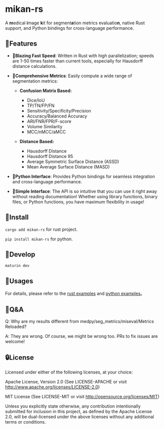 # mikan-rs

A **m**edical **i**mage **k**it for segment**a**tion metrics evaluatio**n**, native Rust support, and Python bindings for cross-language performance.

## 🎨Features

- 🚀**Blazing Fast Speed**: Written in Rust with high parallelization; speeds are 1-50 times faster than current tools, especially for Hausdorff distance calculations.
- 🧮**Comprehensive Metrics**: Easily compute a wide range of segmentation metrics:

  - **Confusion Matrix Based:**

    - Dice/IoU
    - TP/TN/FP/FN
    - Sensitivity/Specificity/Precision
    - Accuracy/Balanced Accuracy
    - ARI/FNR/FPR/F-score
    - Volume Similarity
    - MCC/nMCC/aMCC

  - **Distance Based:**
    - Hausdorff Distance
    - Hausdorff Distance 95
    - Average Symmetric Surface Distance (ASSD)
    - Mean Average Surface Distance (MASD)

- 🐍**Python Interface**: Provides Python bindings for seamless integration and cross-language performance.

- 🎯**Simple Interface**: The API is so intuitive that you can use it right away without reading documentation! Whether using library functions, binary files, or Python functions, you have maximum flexibility in usage!

## 🔨Install

`cargo add mikan-rs` for rust project.

`pip install mikan-rs` for python.

## 🥒Develop

`maturin dev`

## 📘Usages

For details, please refer to the [rust examples](examples/tutorial.rs) and [python examples](examples/tutorial.py)。

## 🍚Q&A

Q: Why are my results different from medpy/seg_metrics/miseval/Metrics Reloaded?

A: They are wrong. Of course, we might be wrong too. PRs to fix issues are welcome!

## 🔒License

Licensed under either of the following licenses, at your choice:

Apache License, Version 2.0
(See LICENSE-APACHE or visit http://www.apache.org/licenses/LICENSE-2.0)

MIT License
(See LICENSE-MIT or visit http://opensource.org/licenses/MIT)

Unless you explicitly state otherwise, any contribution intentionally submitted for inclusion in this project, as defined by the Apache License 2.0, will be dual-licensed under the above licenses without any additional terms or conditions.
